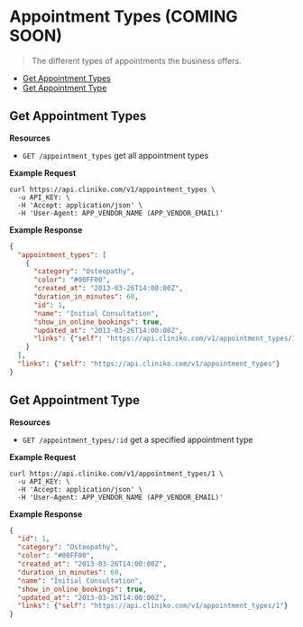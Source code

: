 Appointment Types (COMING SOON)
============
> The different types of appointments the business offers.

* [Get Appointment Types](#get-appointment-types "This will return all appointment types.")
* [Get Appointment Type](#get-appointment-type "This will return a specified appointment type.")

Get Appointment Types
----------------

**Resources**
* ```GET /appointment_types``` get all appointment types

**Example Request**
```shell
curl https://api.cliniko.com/v1/appointment_types \
  -u API_KEY: \
  -H 'Accept: application/json' \
  -H 'User-Agent: APP_VENDOR_NAME (APP_VENDOR_EMAIL)'
```

**Example Response**
```json
{
  "appointment_types": [
    {
      "category": "Osteopathy",
      "color": "#00FF00",
      "created_at": "2013-03-26T14:00:00Z",
      "duration_in_minutes": 60,
      "id": 1,
      "name": "Initial Consultation",
      "show_in_online_bookings": true,
      "updated_at": "2013-03-26T14:00:00Z",
      "links": {"self": "https://api.cliniko.com/v1/appointment_types/1"}
    }
  ],
  "links": {"self": "https://api.cliniko.com/v1/appointment_types"}
}
```

Get Appointment Type
------------

**Resources**
* ```GET /appointment_types/:id``` get a specified appointment type

**Example Request**
```shell
curl https://api.cliniko.com/v1/appointment_types/1 \
  -u API_KEY: \
  -H 'Accept: application/json' \
  -H 'User-Agent: APP_VENDOR_NAME (APP_VENDOR_EMAIL)'
```

**Example Response**
```json
{
  "id": 1,
  "category": "Osteopathy",
  "color": "#00FF00",
  "created_at": "2013-03-26T14:00:00Z",
  "duration_in_minutes": 60,
  "name": "Initial Consultation",
  "show_in_online_bookings": true,
  "updated_at": "2013-03-26T14:00:00Z",
  "links": {"self": "https://api.cliniko.com/v1/appointment_types/1"}
}
```
